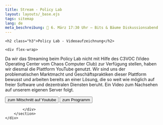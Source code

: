 ```yaml
---
title: Stream - Policy Lab
layout: layouts/_base.ejs
tags: sitemap
lang: de
meta_beschreibung: 📅 6. März 17:30 Uhr – Bits & Bäume Diskussionsabend zu resilienten digitalen Infrastrukturen. 
---
```



<section class="max-w-6xl">

	<h2 class="h3">Policy Lab - Videoaufzeichnung</h2>

	<div flex-wrap>

Da wir das Streaming beim Policy Lab nicht mit Hilfe des C3VOC (Video Operating Center vom Chaos Computer Club) zur Verfügung stellen, haben wir diesmal die Plattform YouTube genutzt. Wir sind uns der problematischen Marktmacht und Geschäftspraktiken dieser Plattform bewusst und arbeiten bereits an einer Lösung, die so weit wie möglich auf freier Software und dezentralen Diensten beruht. Ein Video zum Nachsehen auf unserem eigenen Server folgt.

<a href="https://www.youtube.com/watch?v=msIv-C_3b-s"><button class="btn-dark">zum Mitschnitt auf Youtube</button></a>
<a href="/posts/policy-lab-2025-digitale-souveraenitaet-fuer-eine-wehrhafte-demokratie/"><button class="btn-dark">zum Programm</button></a>


			</div>
		</section>
	</div>
